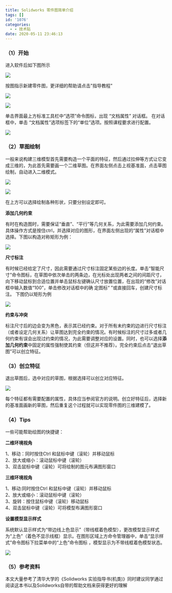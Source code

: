 ```yaml
---
title: Solidworks 零件图简单介绍
tags: []
id: '1076'
categories:
  - - 技术贴
date: 2020-05-11 23:46:13
---
```


### （1）开始

进入软件后如下图所示

![](../../wp-content_uploads/2020/05/solidworks1-1024x679.jpg)

按图指示新建零件图，更详细的帮助请点击"指导教程"

![](../../wp-content_uploads/2020/05/solidworks2.jpg)

![](../../wp-content_uploads/2020/05/solidworks3.jpg)

单击界面最上方标准工具栏中“选项”命令图标，出现 “文档属性” 对话框。 在对话框中，单击 “文档属性”选项标签下的“单位”选项。按照课程要求进行配置。

![](../../wp-content_uploads/2020/05/solidworks4.jpg)

### （2）草图绘制

一般来说构建三维模型首先需要构造一个平面的特征，然后通过拉伸等方式让它变成三维的，为此首先需要画一个二维草图。在界面左侧点击上视基准面，点击草图绘制，自动进入二维模式。

![](../../wp-content_uploads/2020/05/solidworks5.jpg)

![](../../wp-content_uploads/2020/05/solidworks6.jpg)

在上方可以选择绘制各种形状，只要分别设定即可。

**添加几何约束**

有时在构造图时，需要保证“垂直”、“平行”等几何关系，为此需要添加几何约束。具体操作方式是按住ctrl，并选择对应的图形，在界面左侧出现的“属性”对话框中选择。下图以构造对称矩形为例：

![](../../wp-content_uploads/2020/05/solidworks7.jpg)

**尺寸标注**

有时候已经给定了尺寸，因此需要通过尺寸标注固定某些边的长度。单击“智能尺寸”命令图标，在草图中依次单击的两条边，在光标处出现两者之间的间距尺寸，向下移动鼠标到合适位置并单击鼠标左键确认尺寸放置位置，在出现的“修改”对话框中输入数值“100”，单击修改对话框中的确 定图标“ ”或直接回车，创建尺寸标注。 下图仍以矩形为例

![](../../wp-content_uploads/2020/05/solidworks8.jpg)

**约束与冲突**

标注尺寸后的边会变为黑色，表示其已经约束。对于所有未约束的边进行尺寸标注（或者设定几何关系）让草图达到完全约束的情况。有时候标注的尺寸过多或者几何约束有误会出现过约束的情况，为此需要调整对应的设置。同时，也可以选择**添加几何约束**中固定的属性强制使其约束（但这并不推荐）。完全约束后点击“退出草图”可以创立特征。

### （3）创立特征

退出草图后，选中对应的草图，根据选择可以创立对应特征。

![](../../wp-content_uploads/2020/05/solidworks9.jpg)

每个特征都有需要配置的属性，具体应当参阅官方的说明。创立好特征后，选择新的基准面画新的草图，然后重复这个过程就可以实现零件图的三维建模了。

### （4）Tips

一些可能帮助绘图的快捷键：

**二维环境视角**

1、移动：同时按住Ctrl 和鼠标中键（滚轮）并移动鼠标  
2、放大或缩小：滚动鼠标中键（滚轮）  
3、双击鼠标中键（滚轮）可将绘制的图元布满图形窗口

**三维环境视角**

1、移动:同时按住Ctrl 和鼠标中键（滚轮）并移动鼠标  
2、放大或缩小：滚动鼠标中键（滚轮）  
3、旋转：按住鼠标中键（滚轮）移动鼠标  
4、双击鼠标中键（滚轮）可将模型布满图形窗口

**设置模型显示样式**

系统默认显示样式为“带边线上色显示”（带线框着色模型），更改模型显示样式为“上色”（着色不显示线框）显示。在图形区域上方命令管理器中，单击“显示样式”命令图标下拉菜单中的“上色”命令图标 ，模型显示为不带线框着色模型状态。

![](../../wp-content_uploads/2020/05/solidworks10.jpg)

### （5）参考资料

本文大量参考了清华大学的《Solidworks 实验指导书(机类)》同时建议同学通过阅读这本书以及Solidworks自带的帮助文档来获得更好的理解